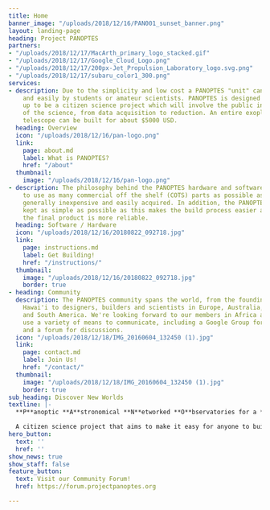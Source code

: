 ```yaml
---
title: Home
banner_image: "/uploads/2018/12/16/PAN001_sunset_banner.png"
layout: landing-page
heading: Project PANOPTES
partners:
- "/uploads/2018/12/17/MacArth_primary_logo_stacked.gif"
- "/uploads/2018/12/17/Google_Cloud_Logo.png"
- "/uploads/2018/12/17/200px-Jet_Propulsion_Laboratory_logo.svg.png"
- "/uploads/2018/12/17/subaru_color1_300.png"
services:
- description: Due to the simplicity and low cost a PANOPTES "unit" can be built quickly
    and easily by students or amateur scientists. PANOPTES is designed from the ground
    up to be a citizen science project which will involve the public in all aspects
    of the science, from data acquisition to reduction. An entire exoplanet finding
    telescope can be built for about $5000 USD.
  heading: Overview
  icon: "/uploads/2018/12/16/pan-logo.png"
  link:
    page: about.md
    label: What is PANOPTES?
    href: "/about"
  thumbnail:
    image: "/uploads/2018/12/16/pan-logo.png"
- description: The philosophy behind the PANOPTES hardware and software design is
    to use as many commercial off the shelf (COTS) parts as possible as these are
    generally inexpensive and easily acquired. In addition, the PANOPTES design is
    kept as simple as possible as this makes the build process easier and means that
    the final product is more reliable.
  heading: Software / Hardware
  icon: "/uploads/2018/12/16/20180822_092718.jpg"
  link:
    page: instructions.md
    label: Get Building!
    href: "/instructions/"
  thumbnail:
    image: "/uploads/2018/12/16/20180822_092718.jpg"
    border: true
- heading: Community
  description: The PANOPTES community spans the world, from the founding members in
    Hawai'i to designers, builders and scientists in Europe, Australia, and North
    and South America. We're looking forward to our members in Africa and Asia! We
    use a variety of means to communicate, including a Google Group for announcements
    and a forum for discussions.
  icon: "/uploads/2018/12/18/IMG_20160604_132450 (1).jpg"
  link:
    page: contact.md
    label: Join Us!
    href: "/contact/"
  thumbnail:
    image: "/uploads/2018/12/18/IMG_20160604_132450 (1).jpg"
    border: true
sub_heading: Discover New Worlds
textline: |-
  **P**anoptic **A**stronomical **N**etworked **O**bservatories for a **P**ublic **T**ransiting **E**xoplanets **S**urvey

  A citizen science project that aims to make it easy for anyone to build a low cost, robotic telescope that can be used to detect transiting exoplanets.
hero_button:
  text: ''
  href: ''
show_news: true
show_staff: false
feature_button:
  text: Visit our Community Forum!
  href: https://forum.projectpanoptes.org

---
```

